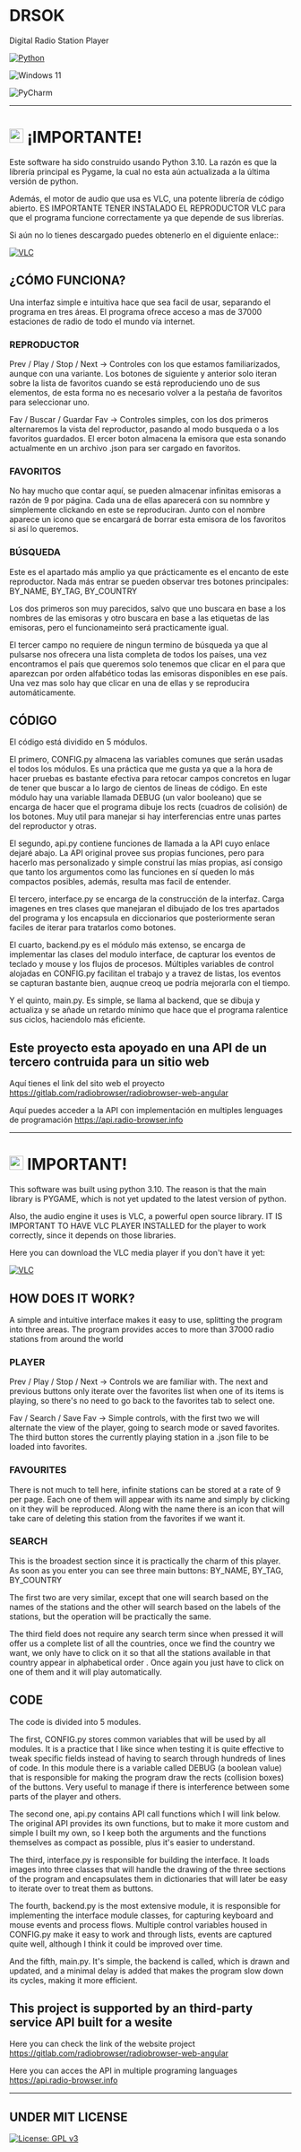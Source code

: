 # DRSOK

Digital Radio Station Player

[![Python](https://img.shields.io/badge/Python-3.10-yellow?style=for-the-badge&logo=python&logoColor=white&labelColor=101010)](https://python.org)

![Windows 11](https://img.shields.io/badge/Windows%2011-%230079d5.svg?style=for-the-badge&logo=Windows%2011&logoColor=white)

![PyCharm](https://img.shields.io/badge/pycharm-143?style=for-the-badge&logo=pycharm&logoColor=black&color=black&labelColor=green)


_______________________________________________________________________________________________________________________________________________________________________


# <img src="https://hatscripts.github.io/circle-flags/flags/es.svg" width="25"> ¡IMPORTANTE! 

Este software ha sido construido usando Python 3.10. La razón es que la librería principal es Pygame, la cual no esta aún actualizada a la última versión de python.

Además, el motor de audio que usa es VLC, una potente librería de código abierto. ES IMPORTANTE TENER INSTALADO EL REPRODUCTOR VLC para que el programa funcione correctamente ya que depende de sus librerías.

Si aún no lo tienes descargado puedes obtenerlo en el diguiente enlace::

[![VLC](https://img.shields.io/badge/VLC%20media%20player-FF8800.svg?style=for-the-badge&logo=VLC-media-player&logoColor=white)](https://www.videolan.org/vlc/index.es.html)


## ¿CÓMO FUNCIONA?

Una interfaz simple e intuitiva hace que sea facil de usar, separando el programa en tres áreas. El programa ofrece acceso a mas de 37000 estaciones de radio de todo el mundo vía internet.


### REPRODUCTOR

Prev / Play / Stop / Next -> Controles con los que estamos familiarizados, aunque con una variante. Los botones de siguiente y anterior solo iteran sobre la lista de favoritos cuando se está reproduciendo uno de sus elementos, de esta forma no es necesario volver a la pestaña de favoritos para seleccionar uno.

Fav / Buscar / Guardar Fav -> Controles simples, con los dos primeros alternaremos la vista del reproductor, pasando al modo busqueda o a los favoritos guardados. El ercer boton almacena la emisora que esta sonando actualmente en un archivo .json para ser cargado en favoritos.


### FAVORITOS

No hay mucho que contar aquí, se pueden almacenar infinitas emisoras a razón de 9 por página. Cada una de ellas aparecerá con su nomnbre y simplemente clickando en este se reproduciran. Junto con el nombre aparece un icono que se encargará de borrar esta emisora de los favoritos si así lo queremos.


### BÚSQUEDA

Este es el apartado más amplio ya que prácticamente es el encanto de este reproductor. Nada más entrar se pueden observar tres botones principales: BY_NAME, BY_TAG, BY_COUNTRY

Los dos primeros son muy parecidos, salvo que uno buscara en base a los nombres de las emisoras y otro buscara en base a las etiquetas de las emisoras, pero el funcionameinto será practicamente igual.

El tercer campo no requiere de ningun termino de búsqueda ya que al pulsarse nos ofrecera una lista completa de todos los países, una vez encontramos el país que queremos solo tenemos que clicar en el para que aparezcan por orden alfabético todas las emisoras disponibles en ese país. Una vez mas solo hay que clicar en una de ellas y se reproducira automáticamente.


## CÓDIGO

El código está dividido en 5 módulos. 

El primero, CONFIG.py almacena las variables comunes que serán usadas el todos los módulos. Es una práctica que me gusta ya que a la hora de hacer pruebas es bastante efectiva para retocar campos concretos en lugar de tener que buscar a lo largo de cientos de lineas de código. En este módulo hay una variable llamada DEBUG (un valor booleano) que se encarga de hacer que el programa dibuje los rects (cuadros de colisión) de los botones. Muy util para manejar si hay interferencias entre unas partes del reproductor y otras.

El segundo, api.py contiene funciones de llamada a la API cuyo enlace dejaré abajo. La API original provee sus propias funciones, pero para hacerlo mas personalizado y simple construí las mías propias, así consigo que tanto los argumentos como las funciones en sí queden lo más compactos posibles, además, resulta mas facil de entender.

El tercero, interface.py se encarga de la construcción de la interfaz. Carga imagenes en tres clases que manejaran el dibujado de los tres apartados del programa y los encapsula en diccionarios que posteriormente seran faciles de iterar para tratarlos como botones.

El cuarto, backend.py es el módulo más extenso, se encarga de implementar las clases del modulo interface, de capturar los eventos de teclado y mouse y los flujos de procesos. Múltiples variables de control alojadas en CONFIG.py facilitan el trabajo y a travez de listas, los eventos se capturan bastante bien, auqnue creoq ue podría mejorarla con el tiempo.

Y el quinto, main.py. Es simple, se llama al backend, que se dibuja y actualiza y se añade un retardo mínimo que hace que el programa ralentice sus ciclos, haciendolo más eficiente.



## Este proyecto esta apoyado en una API de un tercero contruida para un sitio web

Aquí tienes el link del sito web el proyecto https://gitlab.com/radiobrowser/radiobrowser-web-angular

Aquí puedes acceder a la API con implementación en multiples lenguages de programación https://api.radio-browser.info


_______________________________________________________________________________________________________________________________________________________________________



# <img src="https://hatscripts.github.io/circle-flags/flags/gb.svg" width="25"> IMPORTANT! 

This software was built using python 3.10. The reason is that the main library is PYGAME, which is not yet updated to the latest version of python.

Also, the audio engine it uses is VLC, a powerful open source library. IT IS IMPORTANT TO HAVE VLC PLAYER INSTALLED for the player to work correctly, since it depends on those libraries.

Here you can download the VLC media player if you don't have it yet:

[![VLC](https://img.shields.io/badge/VLC%20media%20player-FF8800.svg?style=for-the-badge&logo=VLC-media-player&logoColor=white)](https://www.videolan.org/vlc/index.es.html)


## HOW DOES IT WORK?

A simple and intuitive interface makes it easy to use, splitting the program into three areas. The program provides acces to more than 37000 radio stations from around the world


### PLAYER

Prev / Play / Stop / Next -> Controls we are familiar with. The next and previous buttons only iterate over the favorites list when one of its items is playing, so there's no need to go back to the favorites tab to select one.

Fav / Search / Save Fav -> Simple controls, with the first two we will alternate the view of the player, going to search mode or saved favorites. The third button stores the currently playing station in a .json file to be loaded into favorites.


### FAVOURITES

There is not much to tell here, infinite stations can be stored at a rate of 9 per page. Each one of them will appear with its name and simply by clicking on it they will be reproduced. Along with the name there is an icon that will take care of deleting this station from the favorites if we want it.


### SEARCH

This is the broadest section since it is practically the charm of this player. As soon as you enter you can see three main buttons: BY_NAME, BY_TAG, BY_COUNTRY

The first two are very similar, except that one will search based on the names of the stations and the other will search based on the labels of the stations, but the operation will be practically the same.

The third field does not require any search term since when pressed it will offer us a complete list of all the countries, once we find the country we want, we only have to click on it so that all the stations available in that country appear in alphabetical order . Once again you just have to click on one of them and it will play automatically.


## CODE

The code is divided into 5 modules.

The first, CONFIG.py stores common variables that will be used by all modules. It is a practice that I like since when testing it is quite effective to tweak specific fields instead of having to search through hundreds of lines of code. In this module there is a variable called DEBUG (a boolean value) that is responsible for making the program draw the rects (collision boxes) of the buttons. Very useful to manage if there is interference between some parts of the player and others.

The second one, api.py contains API call functions which I will link below. The original API provides its own functions, but to make it more custom and simple I built my own, so I keep both the arguments and the functions themselves as compact as possible, plus it's easier to understand.

The third, interface.py is responsible for building the interface. It loads images into three classes that will handle the drawing of the three sections of the program and encapsulates them in dictionaries that will later be easy to iterate over to treat them as buttons.

The fourth, backend.py is the most extensive module, it is responsible for implementing the interface module classes, for capturing keyboard and mouse events and process flows. Multiple control variables housed in CONFIG.py make it easy to work and through lists, events are captured quite well, although I think it could be improved over time.

And the fifth, main.py. It's simple, the backend is called, which is drawn and updated, and a minimal delay is added that makes the program slow down its cycles, making it more efficient.



## This project is supported by an third-party service API built for a wesite

Here you can check the link of the website project https://gitlab.com/radiobrowser/radiobrowser-web-angular

Here you can acces the API in multiple programing languages https://api.radio-browser.info


_______________________________________________________________________________________________________________________________________________________________________


## UNDER MIT LICENSE

[![License: GPL v3](https://img.shields.io/badge/License-GPLv3-blue.svg)](https://www.gnu.org/licenses/gpl-3.0)
